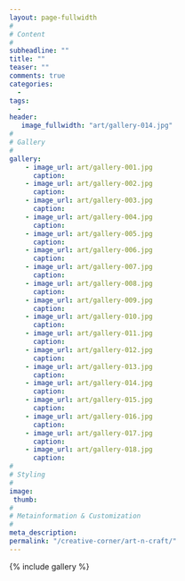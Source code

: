 ```yaml
---
layout: page-fullwidth
#
# Content
#
subheadline: ""
title: ""
teaser: ""
comments: true
categories:
  -
tags:
  -
header:
   image_fullwidth: "art/gallery-014.jpg"
#
# Gallery
#
gallery:
    - image_url: art/gallery-001.jpg
      caption: 
    - image_url: art/gallery-002.jpg
      caption: 
    - image_url: art/gallery-003.jpg
      caption: 
    - image_url: art/gallery-004.jpg
      caption: 
    - image_url: art/gallery-005.jpg
      caption: 
    - image_url: art/gallery-006.jpg
      caption:
    - image_url: art/gallery-007.jpg
      caption:
    - image_url: art/gallery-008.jpg
      caption:
    - image_url: art/gallery-009.jpg
      caption:
    - image_url: art/gallery-010.jpg
      caption:
    - image_url: art/gallery-011.jpg
      caption:
    - image_url: art/gallery-012.jpg
      caption:
    - image_url: art/gallery-013.jpg
      caption:
    - image_url: art/gallery-014.jpg
      caption:
    - image_url: art/gallery-015.jpg
      caption:
    - image_url: art/gallery-016.jpg
      caption:
    - image_url: art/gallery-017.jpg
      caption:
    - image_url: art/gallery-018.jpg
      caption:
#
# Styling
#
image:
 thumb:
#
# Metainformation & Customization
#
meta_description:
permalink: "/creative-corner/art-n-craft/"
---
```


{% include gallery %}
